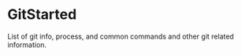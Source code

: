 # GitStarted  

List of git info, process, and common commands and other git related information.  
